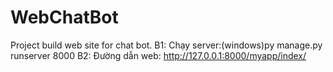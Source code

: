 # WebChatBot
Project build web site for chat bot.
B1: Chạy server:(windows)py manage.py runserver 8000
B2: Đường dẫn web: http://127.0.0.1:8000/myapp/index/
